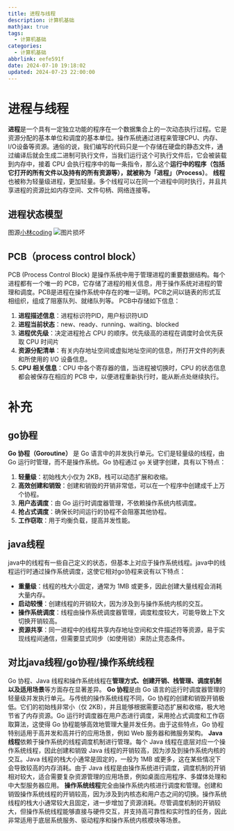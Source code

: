 ```yaml
---
title: 进程与线程
description: 计算机基础
mathjax: true
tags:
  - 计算机基础
categories:
  - 计算机基础
abbrlink: eefe591f
date: 2024-07-10 19:18:02
updated: 2024-07-23 22:00:00
---
```

# 进程与线程
**进程**是一个具有一定独立功能的程序在一个数据集合上的一次动态执行过程。它是资源分配的基本单位和调度的基本单位。操作系统通过进程来管理CPU、内存、I/O设备等资源。通俗的说，我们编写的代码只是一个存储在硬盘的静态文件，通过编译后就会生成二进制可执行文件，当我们运行这个可执行文件后，它会被装载到内存中，接着 CPU 会执行程序中的每一条指令，那么这个**运行中的程序（包括它打开的所有文件以及持有的所有资源等），就被称为「进程」（Process）**。
**线程** 也被称为轻量级进程，更加轻量。多个线程可以在同一个进程中同时执行，并且共享进程的资源比如内存空间、文件句柄、网络连接等。
## 进程状态模型
图源[小林coding](https://xiaolincoding.com/)
<img src="/post-img/Pasted image 20240730152402.png" alt="图片损坏" style="zoom:100%;" />

## PCB（process control block）
PCB (Process Control Block) 是操作系统中用于管理进程的重要数据结构。每个进程都有一个唯一的 PCB，它存储了进程的相关信息，用于操作系统对进程的管理和调度。PCB是进程在操作系统中存在的唯一证明。PCB之间以链表的形式互相组织，组成了阻塞队列、就绪队列等。
PCB中存储如下信息：
1. **进程描述信息**：进程标识符PID，用户标识符UID
2. **进程当前状态**：new、ready、running、waiting、blocked
3. **进程优先级**：决定进程抢占 CPU 的顺序。优先级高的进程在调度时会优先获取 CPU 时间片
4. **资源分配清单**：有关内存地址空间或虚拟地址空间的信息，所打开文件的列表和所使用的 I/O 设备信息。
5. **CPU 相关信息**：CPU 中各个寄存器的值，当进程被切换时，CPU 的状态信息都会被保存在相应的 PCB 中，以便进程重新执行时，能从断点处继续执行。

# 补充
## go协程
**Go 协程（Goroutine）** 是 Go 语言中的并发执行单元。它们是轻量级的线程，由 Go 运行时管理，而不是操作系统。Go 协程通过 `go` 关键字创建，具有以下特点：
1. **轻量级**：初始栈大小仅为 2KB，栈可以动态扩展和收缩。
2. **高效创建和销毁**：创建和销毁的开销非常低，可以在一个程序中创建成千上万个协程。
3. **用户态调度**：由 Go 运行时调度器管理，不依赖操作系统内核调度。
4. **抢占式调度**：确保长时间运行的协程不会阻塞其他协程。
5. **工作窃取**：用于均衡负载，提高并发性能。
## java线程
java中的线程有一些自己定义的状态，但基本上对应于操作系统线程。java中的线程运行时通过操作系统调度，这使它相对go协程来说有以下特点：
- **重量级**：线程的栈大小固定，通常为 1MB 或更多，因此创建大量线程会消耗大量内存。
- **启动较慢**：创建线程的开销较大，因为涉及到与操作系统内核的交互。
- **操作系统调度**：线程由操作系统调度器管理，调度粒度较大，可能导致上下文切换开销较高。
- **资源共享**：同一进程中的线程共享内存地址空间和文件描述符等资源，易于实现线程间通信，但需要显式同步（如使用锁）来防止竞态条件。
## 对比java线程/go协程/操作系统线程
Go 协程、Java 线程和操作系统线程在**管理方式、创建开销、栈管理、调度机制以及适用场景**等方面存在显著差异。
**Go 协程**是由 Go 语言的运行时调度器管理的轻量级并发执行单元。与传统的操作系统线程不同，Go 协程的创建和销毁开销极低。它们的初始栈非常小（仅 2KB），并且能够根据需要动态扩展和收缩，极大地节省了内存资源。Go 运行时调度器在用户态进行调度，采用抢占式调度和工作窃取算法，这使得 Go 协程能够高效地管理大量并发任务。由于这些特点，Go 协程特别适用于高并发和高并行的应用场景，例如 Web 服务器和微服务架构。
**Java 线程**依赖于操作系统的线程调度机制进行管理。每个 Java 线程在底层对应一个操作系统线程，因此创建和销毁 Java 线程的开销较高，因为涉及到操作系统内核的交互。Java 线程的栈大小通常是固定的，一般为 1MB 或更多，这在某些情况下会导致较高的内存消耗。由于 Java 线程是由操作系统进行调度，调度机制的开销相对较大，适合需要复杂资源管理的应用场景，例如桌面应用程序、多媒体处理和中大型服务器应用。
**操作系统线程**完全由操作系统内核进行调度和管理。创建和销毁操作系统线程的开销较高，因为涉及到内核态和用户态之间的切换。操作系统线程的栈大小通常较大且固定，进一步增加了资源消耗。尽管调度机制的开销较大，但操作系统线程能够直接与硬件交互，并支持高可靠性和实时性的任务，因此非常适用于底层系统服务、驱动程序和操作系统内核模块等场景。